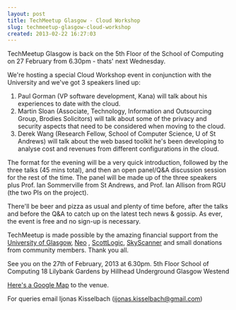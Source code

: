 ```yaml
---
layout: post
title: TechMeetup Glasgow - Cloud Workshop
slug: techmeetup-glasgow-cloud-workshop
created: 2013-02-22 16:27:03
---
```


TechMeetup Glasgow is back on the 5th Floor of the School of Computing on 27 February from 6.30pm - thats' next Wednesday.

We're hosting a special Cloud Workshop event in conjunction with the University and we've got 3 speakers lined up:

<ol>
<li>Paul Gorman (VP software development, Kana) will talk about his experiences to date with the cloud.</li>
<li>Martin Sloan (Associate, Technology, Information and Outsourcing Group, Brodies Solicitors) will talk about some of the privacy and security aspects that need to be considered when moving to the cloud.</li>
<li>Derek Wang (Research Fellow, School of Computer Science, U of St Andrews) will talk about the web based toolkit he's been developing to analyse cost and revenues from different configurations in the cloud.</li>
</ol>

The format for the evening will be a very quick introduction, followed by the three talks (45 mins total), and then an open panel/Q&A discussion session for the rest of the time. The panel will be made up of the three speakers plus Prof. Ian Sommerville from St Andrews, and Prof. Ian Allison from RGU (the two PIs on the project).

There'll be beer and pizza as usual and plenty of time before, after the talks and before the Q&A to catch up on the latest tech news & gossip. As ever, the event is free and no sign-up is necessary.

TechMeetup is made possible by the amazing financial support from the <a href="http://www.gla.ac.uk/">University of Glasgow</a>, <a href="http://http://www.neo.com/offices/uk/">Neo</a> , <a href="http://www.scottlogic.co.uk/">ScottLogic</a>, <a href="http://www.skyscanner.net">SkyScanner</a> and small donations from community members. Thank you all.

See you on the 27th of February, 2013 at 6.30pm.
5th Floor
School of Computing
18 Lilybank Gardens
by Hillhead Underground
Glasgow Westend


<a href="http://g.co/maps/n8zmn">Here's a Google Map</a> to the venue.


For queries email Ijonas Kisselbach (ijonas.kisselbach@gmail.com)